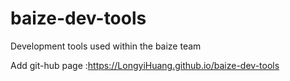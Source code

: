 # baize-dev-tools
Development tools used within the baize team

Add git-hub page :https://LongyiHuang.github.io/baize-dev-tools
